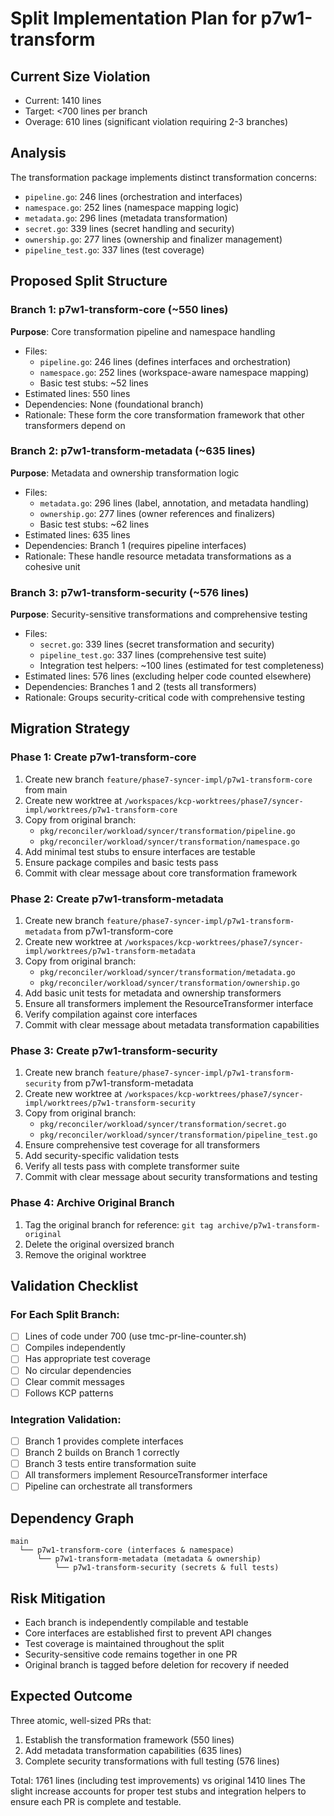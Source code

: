 # Split Implementation Plan for p7w1-transform

## Current Size Violation
- Current: 1410 lines
- Target: <700 lines per branch
- Overage: 610 lines (significant violation requiring 2-3 branches)

## Analysis
The transformation package implements distinct transformation concerns:
- `pipeline.go`: 246 lines (orchestration and interfaces)
- `namespace.go`: 252 lines (namespace mapping logic)
- `metadata.go`: 296 lines (metadata transformation)
- `secret.go`: 339 lines (secret handling and security)
- `ownership.go`: 277 lines (ownership and finalizer management)
- `pipeline_test.go`: 337 lines (test coverage)

## Proposed Split Structure

### Branch 1: p7w1-transform-core (~550 lines)
**Purpose**: Core transformation pipeline and namespace handling
- Files:
  - `pipeline.go`: 246 lines (defines interfaces and orchestration)
  - `namespace.go`: 252 lines (workspace-aware namespace mapping)
  - Basic test stubs: ~52 lines
- Estimated lines: 550 lines
- Dependencies: None (foundational branch)
- Rationale: These form the core transformation framework that other transformers depend on

### Branch 2: p7w1-transform-metadata (~635 lines)
**Purpose**: Metadata and ownership transformation logic
- Files:
  - `metadata.go`: 296 lines (label, annotation, and metadata handling)
  - `ownership.go`: 277 lines (owner references and finalizers)
  - Basic test stubs: ~62 lines
- Estimated lines: 635 lines
- Dependencies: Branch 1 (requires pipeline interfaces)
- Rationale: These handle resource metadata transformations as a cohesive unit

### Branch 3: p7w1-transform-security (~576 lines)
**Purpose**: Security-sensitive transformations and comprehensive testing
- Files:
  - `secret.go`: 339 lines (secret transformation and security)
  - `pipeline_test.go`: 337 lines (comprehensive test suite)
  - Integration test helpers: ~100 lines (estimated for test completeness)
- Estimated lines: 576 lines (excluding helper code counted elsewhere)
- Dependencies: Branches 1 and 2 (tests all transformers)
- Rationale: Groups security-critical code with comprehensive testing

## Migration Strategy

### Phase 1: Create p7w1-transform-core
1. Create new branch `feature/phase7-syncer-impl/p7w1-transform-core` from main
2. Create new worktree at `/workspaces/kcp-worktrees/phase7/syncer-impl/worktrees/p7w1-transform-core`
3. Copy from original branch:
   - `pkg/reconciler/workload/syncer/transformation/pipeline.go`
   - `pkg/reconciler/workload/syncer/transformation/namespace.go`
4. Add minimal test stubs to ensure interfaces are testable
5. Ensure package compiles and basic tests pass
6. Commit with clear message about core transformation framework

### Phase 2: Create p7w1-transform-metadata
1. Create new branch `feature/phase7-syncer-impl/p7w1-transform-metadata` from p7w1-transform-core
2. Create new worktree at `/workspaces/kcp-worktrees/phase7/syncer-impl/worktrees/p7w1-transform-metadata`
3. Copy from original branch:
   - `pkg/reconciler/workload/syncer/transformation/metadata.go`
   - `pkg/reconciler/workload/syncer/transformation/ownership.go`
4. Add basic unit tests for metadata and ownership transformers
5. Ensure all transformers implement the ResourceTransformer interface
6. Verify compilation against core interfaces
7. Commit with clear message about metadata transformation capabilities

### Phase 3: Create p7w1-transform-security
1. Create new branch `feature/phase7-syncer-impl/p7w1-transform-security` from p7w1-transform-metadata
2. Create new worktree at `/workspaces/kcp-worktrees/phase7/syncer-impl/worktrees/p7w1-transform-security`
3. Copy from original branch:
   - `pkg/reconciler/workload/syncer/transformation/secret.go`
   - `pkg/reconciler/workload/syncer/transformation/pipeline_test.go`
4. Ensure comprehensive test coverage for all transformers
5. Add security-specific validation tests
6. Verify all tests pass with complete transformer suite
7. Commit with clear message about security transformations and testing

### Phase 4: Archive Original Branch
1. Tag the original branch for reference: `git tag archive/p7w1-transform-original`
2. Delete the original oversized branch
3. Remove the original worktree

## Validation Checklist

### For Each Split Branch:
- [ ] Lines of code under 700 (use tmc-pr-line-counter.sh)
- [ ] Compiles independently
- [ ] Has appropriate test coverage
- [ ] No circular dependencies
- [ ] Clear commit messages
- [ ] Follows KCP patterns

### Integration Validation:
- [ ] Branch 1 provides complete interfaces
- [ ] Branch 2 builds on Branch 1 correctly
- [ ] Branch 3 tests entire transformation suite
- [ ] All transformers implement ResourceTransformer interface
- [ ] Pipeline can orchestrate all transformers

## Dependency Graph
```
main
  └── p7w1-transform-core (interfaces & namespace)
      └── p7w1-transform-metadata (metadata & ownership)
          └── p7w1-transform-security (secrets & full tests)
```

## Risk Mitigation
- Each branch is independently compilable and testable
- Core interfaces are established first to prevent API changes
- Test coverage is maintained throughout the split
- Security-sensitive code remains together in one PR
- Original branch is tagged before deletion for recovery if needed

## Expected Outcome
Three atomic, well-sized PRs that:
1. Establish the transformation framework (550 lines)
2. Add metadata transformation capabilities (635 lines)
3. Complete security transformations with full testing (576 lines)

Total: 1761 lines (including test improvements) vs original 1410 lines
The slight increase accounts for proper test stubs and integration helpers to ensure each PR is complete and testable.